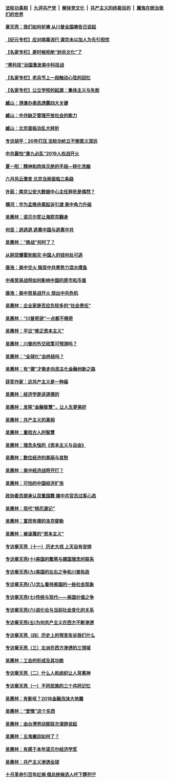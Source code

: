 ####  [法轮功真相](../../../../basic/blob/master/README.md?t=06252031) &nbsp;|&nbsp; [九评共产党](../../../../9ping.md/blob/master/README.md?t=06252031) &nbsp;|&nbsp; [解体党文化](../../../../jtdwh.md/blob/master/README.md?t=06252031)  &nbsp;|&nbsp; [共产主义的终极目的](../../../../gczydzjmd.md/blob/master/README.md?t=06252031) &nbsp;|&nbsp; [魔鬼在统治我们的世界](../../../../mgztzwmdsj.md/blob/master/README.md?t=06252031) 

#### [章天亮：我们如何祈祷 从川普全国祷告日说起](../pages/nsc423/n11944627.md?t=06252031) 

#### [【纪元专栏】应对病毒流行 渥京未以加人为先引担忧](../pages/nsc423/n11875714.md?t=06252031) 

#### [【名家专栏】是时候拒绝“封杀文化”了](../pages/nsc423/n11814093.md?t=06252031) 

#### [“黑科技”治国激发美中科技战](../pages/nsc423/n11638056.md?t=06252031) 

#### [【名家专栏】老兵节上一段触动心弦的回忆](../pages/nsc423/n11646016.md?t=06252031) 

#### [【名家专栏】公立学校的起源：集体主义与失败](../pages/nsc423/n11601833.md?t=06252031) 

#### [臧山：港澳办表态透露四大关键](../pages/nsc423/n11421628.md?t=06252031) 

#### [臧山：中共缺乏管理开放社会的能力](../pages/nsc423/n11407457.md?t=06252031) 

#### [臧山：北京面临治乱大转折](../pages/nsc423/n11406895.md?t=06252031) 

#### [专访胡平：20年打压 法轮功屹立不倒意义深远](../pages/nsc423/n11398800.md?t=06252031) 

#### [中共最怕“逢九必乱”2019人权战开火](../pages/nsc423/n11385248.md?t=06252031) 

#### [夏一阳：精神和肉体灭绝的手段—转化洗脑](../pages/nsc423/n11368250.md?t=06252031) 

#### [六月风云激变 北京当局面临三条路](../pages/nsc423/n11313668.md?t=06252031) 

#### [许茹：南京公安大数据中心主任猝死是偶然？](../pages/nsc423/n11064744.md?t=06252031) 

#### [横河：华为孟晚舟案起诉引渡 美中角力升级](../pages/nsc423/n11027230.md?t=06252031) 

#### [吴惠林：诺贝尔奖让海耶克翻身](../pages/nsc423/n10890049.md?t=06252031) 

#### [何坚：逃逃逃 逃离中国与逃离中共](../pages/nsc423/n10592891.md?t=06252031) 

#### [吴惠林：“商战”何时了？](../pages/nsc423/n10573558.md?t=06252031) 

#### [从网贷爆雷到股灾 中国人的钱何处可逃](../pages/nsc423/n10572800.md?t=06252031) 

#### [唐浩：美中交火 隐现中共黑势力混水摸鱼](../pages/nsc423/n10544040.md?t=06252031) 

#### [中美贸易战将如何影响中国的房市和币值](../pages/nsc423/n10543697.md?t=06252031) 

#### [唐浩：美中贸易战开火 烧出中共危机](../pages/nsc423/n10540126.md?t=06252031) 

#### [吴惠林：企业家是否应负较多的“社会责任”](../pages/nsc423/n10535022.md?t=06252031) 

#### [吴惠林：“川普奇迹”一点都不稀奇](../pages/nsc423/n10512808.md?t=06252031) 

#### [吴惠林：平议“修正资本主义”](../pages/nsc423/n10495724.md?t=06252031) 

#### [吴惠林：川普的外交政策可预测吗？](../pages/nsc423/n10462387.md?t=06252031) 

#### [吴惠林：“全球化”会终结吗？](../pages/nsc423/n10452838.md?t=06252031) 

#### [吴惠林：有“德”才能走向民主化金融创新之路](../pages/nsc423/n10432292.md?t=06252031) 

#### [获奖作家：这共产主义是一种癌](../pages/nsc423/n10431541.md?t=06252031) 

#### [吴惠林：经济学是讲道德的](../pages/nsc423/n10398014.md?t=06252031) 

#### [吴惠林：发挥“金融智慧”，让人生更美好](../pages/nsc423/n10375019.md?t=06252031) 

#### [吴惠林：共产主义的真相](../pages/nsc423/n10351394.md?t=06252031) 

#### [吴惠林：重拾古人的智慧](../pages/nsc423/n10337691.md?t=06252031) 

#### [吴惠林：理念永恒的《资本主义与自由》](../pages/nsc423/n10316274.md?t=06252031) 

#### [吴惠林：数位经济的美丽与哀愁](../pages/nsc423/n10292946.md?t=06252031) 

#### [吴惠林：美中经济战将开打？](../pages/nsc423/n10258825.md?t=06252031) 

#### [吴惠林：可怕的中国经济扩张](../pages/nsc423/n10219147.md?t=06252031) 

#### [政协委员提承认双重国籍 揭中共官员过客心态](../pages/nsc423/n10208809.md?t=06252031) 

#### [吴惠林：现代“桃花源记”](../pages/nsc423/n10185234.md?t=06252031) 

#### [吴惠林：富而有德的洛克斐勒](../pages/nsc423/n10142264.md?t=06252031) 

#### [吴惠林：被诬蔑的“资本主义”](../pages/nsc423/n10124816.md?t=06252031) 

#### [专访章天亮（十一）历史大戏 上天自有安排](../pages/nsc423/n10094905.md?t=06252031) 

#### [专访章天亮(十)美国的繁荣与建国理念的联系](../pages/nsc423/n10094899.md?t=06252031) 

#### [专访章天亮(九)美国的左右之争和川普执政](../pages/nsc423/n10094889.md?t=06252031) 

#### [专访章天亮(八)怎么看待美国的一些社会现象](../pages/nsc423/n10094857.md?t=06252031) 

#### [专访章天亮(七)传统与现代——美国价值之争](../pages/nsc423/n10093140.md?t=06252031) 

#### [专访章天亮(六)进化论与当前社会变化的关系](../pages/nsc423/n10092036.md?t=06252031) 

#### [专访章天亮(五)为何共产主义在西方不断渗透](../pages/nsc423/n10083620.md?t=06252031) 

#### [专访章天亮（四）历史上的预言告诉我们什么](../pages/nsc423/n10083606.md?t=06252031) 

#### [专访章天亮（三）左派在西方渗透的三领域](../pages/nsc423/n10081115.md?t=06252031) 

#### [吴惠林：工会的形成及其功能](../pages/nsc423/n10080633.md?t=06252031) 

#### [专访章天亮（二）什么人和组织让人背离神](../pages/nsc423/n10076637.md?t=06252031) 

#### [专访章天亮（一）不同民族的三个共同记忆](../pages/nsc423/n10074188.md?t=06252031) 

#### [吴惠林：有影呒？2018金融泡沫大地震](../pages/nsc423/n10040534.md?t=06252031) 

#### [吴惠林：“爱情”这个东西](../pages/nsc423/n10019423.md?t=06252031) 

#### [吴惠林：由台湾劳动部政次请辞说起](../pages/nsc423/n9979679.md?t=06252031) 

#### [吴惠林：五鬼搬运如何了？](../pages/nsc423/n9925338.md?t=06252031) 

#### [吴惠林：有感于本年诺贝尔经济学奖](../pages/nsc423/n9871883.md?t=06252031) 

#### [吴惠林：共产主义渗透全球](../pages/nsc423/n9812748.md?t=06252031) 

#### [十月革命引百年红祸 俄总统候选人吁下葬列宁](../pages/nsc423/n9810182.md?t=06252031) 

